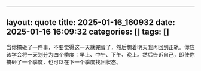----
layout: quote
title: 2025-01-16_160932
date: 2025-01-16 16:09:32
categories: []
tags: []
----

当你搞砸了一件事，不要觉得这一天就完蛋了，然后想着明天我再回到正轨。你应该学会将一天划分为四个季度：早上、中午、下午、晚上。然后告诉自己，即使你搞砸了一个季度，也可以在下一个季度找回状态。